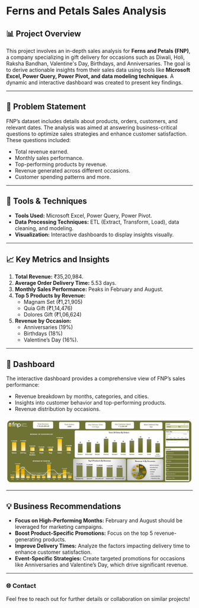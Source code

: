 # Ferns and Petals Sales Analysis

## 📊 Project Overview
This project involves an in-depth sales analysis for **Ferns and Petals (FNP)**, a company specializing in gift delivery for occasions such as Diwali, Holi, Raksha Bandhan, Valentine's Day, Birthdays, and Anniversaries. The goal is to derive actionable insights from their sales data using tools like **Microsoft Excel, Power Query, Power Pivot, and data modeling techniques**. A dynamic and interactive dashboard was created to present key findings.

---

## 📝 Problem Statement
FNP’s dataset includes details about products, orders, customers, and relevant dates. The analysis was aimed at answering business-critical questions to optimize sales strategies and enhance customer satisfaction. These questions included:
- Total revenue earned.
- Monthly sales performance.
- Top-performing products by revenue.
- Revenue generated across different occasions.
- Customer spending patterns and more.

---

## 🔧 Tools & Techniques
- **Tools Used:** Microsoft Excel, Power Query, Power Pivot.
- **Data Processing Techniques:** ETL (Extract, Transform, Load), data cleaning, and modeling.
- **Visualization:** Interactive dashboards to display insights visually.

---

## 📈 Key Metrics and Insights
1. **Total Revenue:** ₹35,20,984.
2. **Average Order Delivery Time:** 5.53 days.
3. **Monthly Sales Performance:** Peaks in February and August.
4. **Top 5 Products by Revenue:**
   - Magnam Set (₹1,21,905)
   - Quia Gift (₹1,14,476)
   - Dolores Gift (₹1,06,624)
5. **Revenue by Occasion:**
   - Anniversaries (19%)
   - Birthdays (18%)
   - Valentine’s Day (16%).

---

## 🌟 Dashboard
The interactive dashboard provides a comprehensive view of FNP’s sales performance:
- Revenue breakdown by months, categories, and cities.
- Insights into customer behavior and top-performing products.
- Revenue distribution by occasions.

![Dashboard](https://github.com/mahadevhere/Ferns-and-Petals-Sales-Analysis/blob/main/DashBoard_img.png?raw=true)

---

## 💡 Business Recommendations
- **Focus on High-Performing Months:** February and August should be leveraged for marketing campaigns.
- **Boost Product-Specific Promotions:** Focus on the top 5 revenue-generating products.
- **Improve Delivery Times:** Analyze the factors impacting delivery time to enhance customer satisfaction.
- **Event-Specific Strategies:** Create targeted promotions for occasions like Anniversaries and Valentine’s Day, which drive significant revenue.

---

### 🌐 Contact
Feel free to reach out for further details or collaboration on similar projects!

